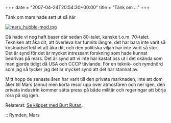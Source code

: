 +++
date = "2007-04-24T20:54:30+00:00"
title = "Tänk om …"
+++

Tänk om mars hade sett ut så här

<div class="middle">
  <a href="http://en.wikipedia.org/wiki/Image:Mars_Hubble.jpg"><img id="image401" src="http://cdn.junkpile.se/2007/04/mars_hubble-mod.jpg" alt="mars_hubble-mod.jpg" /></a>
</div>

Då hade vi nog haft baser där sedan 80-talet, kanske t.o.m. 70-talet. Tekniken att åka dit, att överleva har funnits längre, det har bara inte varit så kostnadseffektivt att åka dit, och den politiska viljan har inte varit så stor. Det är synd för det är mycket intressant forskning som hade kunnat bedrivas på mars. Det är synd att vi inte har kastat oss ut i det okända som man gjorde tidigt då USA och CCCP tävlande. För en teknik- och rymdnörd som jag så tycker jag det är mycket synd att det har stannat av.

Mitt hopp de senaste åren har varit till den privata marknaden, inte att dom åker till Mars (ännu) men korta resor upp över atmosfären och ner igen, den privata industrin kommer sätta press på både militär och regeringar att börja röra på sig igen.

Relaterat: [Se klippet med Burt Rutan][1].

:: Rymden, Mars

<small></small>

 [1]: http://junkpile.se/~s/wp/2007/04/mer-klipp-fran-tedtalks/
